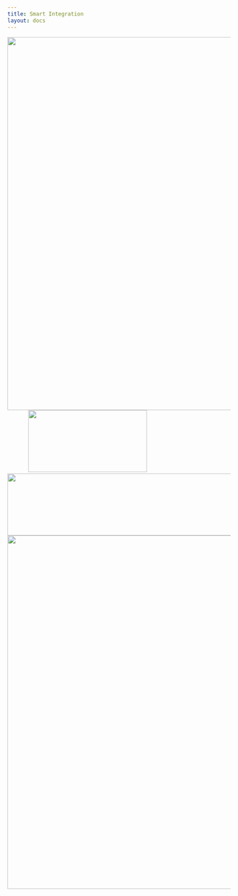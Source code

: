 ```yaml
---
title: Smart Integration
layout: docs
---
```


<img class="img-responsive docs-img" src="{{ site.baseurl }}/assets/zap1.png" width="594" height="842" alt="">
<img class="img-responsive docs-img" src="{{ site.baseurl }}/assets/zap2.png" alt="">
<img class="img-responsive docs-img" src="{{ site.baseurl }}/assets/zap3.png" alt="">
<img class="img-responsive docs-img" src="{{ site.baseurl }}/assets/zap4.png" alt="">
<img class="img-responsive docs-img" src="{{ site.baseurl }}/assets/zap5.png" alt="">
<img class="img-responsive docs-img" src="{{ site.baseurl }}/assets/zap6.png" alt="">
<img class="img-responsive docs-img" src="{{ site.baseurl }}/assets/zap7.png" alt="">
<img class="img-responsive docs-img" src="{{ site.baseurl }}/assets/zap8.png" alt="">
<img class="img-responsive docs-img" src="{{ site.baseurl }}/assets/zap9.png" alt="">
<img class="img-responsive docs-img" src="{{ site.baseurl }}/assets/zap10.png" alt="">
<img class="img-responsive docs-img" src="{{ site.baseurl }}/assets/zap11.png" alt="">
<img class="img-responsive docs-img" src="{{ site.baseurl }}/assets/zap12.png" alt="">
<img class="img-responsive docs-img" src="{{ site.baseurl }}/assets/zap13.png" alt="">
<img class="img-responsive docs-img" src="{{ site.baseurl }}/assets/zap14.png" width="268" height="140" alt="">
<img class="img-responsive docs-img" src="{{ site.baseurl }}/assets/zap15.png" width="1322" height="140" alt="">
<img class="img-responsive docs-img" src="{{ site.baseurl }}/assets/zap16.png" width="618" height="798" alt="">
<img class="img-responsive docs-img" src="{{ site.baseurl }}/assets/zap17.png" alt="">
<img class="img-responsive docs-img" src="{{ site.baseurl }}/assets/zap18.png" alt="">

